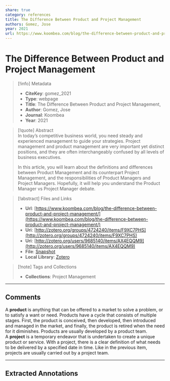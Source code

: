 ```yaml
---  
share: true  
category: references  
title: The Difference Between Product and Project Management  
authors: Gomez, Jose  
year: 2021  
url: https://www.koombea.com/blog/the-difference-between-product-and-project-management/  
---  
```

  
# The Difference Between Product and Project Management  
  
> [!info] Metadata  
> - **CiteKey**: gomez_2021  
> - **Type**: webpage  
> - **Title**: The Difference Between Product and Project Management,   
> - **Author**: Gomez, Jose  
> - **Journal**: Koombea   
> - **Year**: 2021   
  
> [!quote] Abstract  
> In today’s competitive business world, you need steady and experienced management to guide your strategies. Project management and product management are very important yet distinct positions, and they are often interchangeably confused by all levels of business executives.  
>   
> In this article, you will learn about the definitions and differences between Product Management and its counterpart Project Management, and the responsibilities of Product Managers and Project Managers. Hopefully, it will help you understand the Product Manager vs Project Manager debate.  
  
> [!abstract] Files and Links  
> - **Url**: [https://www.koombea.com/blog/the-difference-between-product-and-project-management/](https://www.koombea.com/blog/the-difference-between-product-and-project-management/)  
> - **Uri**: [http://zotero.org/groups/4724240/items/F9XC7PHS](http://zotero.org/groups/4724240/items/F9XC7PHS)  
> - **Uri**: [http://zotero.org/users/9685140/items/AX4EQQM9](http://zotero.org/users/9685140/items/AX4EQQM9)  
> - **File**: [Snapshot](file://C:%5CUsers%5C20003936%5CZotero%5Cstorage%5CTKBHY9MM%5Cthe-difference-between-product-and-project-management.html)  
> - **Local Library**: [Zotero]((zotero://select/library/items/AX4EQQM9))  
  
> [!note] Tags and Collections  
> - **Collections**: Project Management  
  
----  
  
## Comments  
A **product** is anything that can be offered to a market to solve a problem, or to satisfy a want or need. Products have a cycle that consists of multiple stages. First, the product is conceived, then developed, then introduced and managed in the market, and finally, the product is retired when the need for it diminishes. Products are usually developed by a product team.  
A **project** is a temporary endeavor that is undertaken to create a unique product or service. With a project, there is a clear definition of what needs to be delivered by a specified date in time. Like in the previous item, projects are usually carried out by a project team.  
  
  
  
----  
  
## Extracted Annotations  
  
